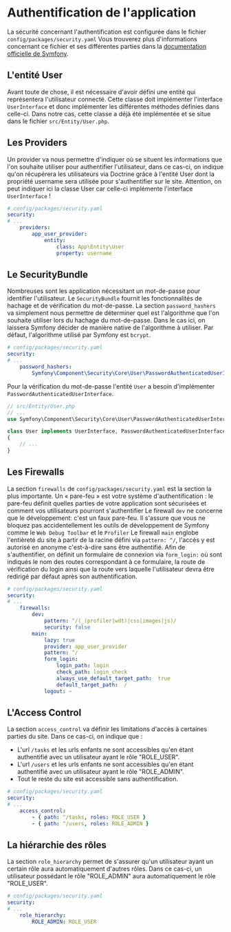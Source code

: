 # Authentification de l'application
La sécurité concernant l'authentification est configurée dans le fichier `config/packages/security.yaml`
Vous trouverez plus d'informations concernant ce fichier et ses différentes parties dans la [documentation officielle de Symfony](https://symfony.com/doc/4.2/security.html).

## L'entité User
Avant toute de chose, il est nécessaire d'avoir défini une entité qui représentera l'utilisateur connecté. 
Cette classe doit implémenter l'interface `UserInterface` et donc implémenter les différentes méthodes définies dans celle-ci.
Dans notre cas, cette classe a déjà été implémentée et se situe dans le fichier `src/Entity/User.php`.

## Les Providers
Un provider va nous permettre d'indiquer où se situent les informations que l'on souhaite utiliser pour authentifier l'utilisateur, dans ce cas-ci, on indique qu'on récupérera les utilisateurs via Doctrine grâce à l'entité User dont la propriété username sera utilisée pour s'authentifier sur le site.
Attention, on peut indiquer ici la classe User car celle-ci implémente l'interface `UserInterface` !
```yaml
# config/packages/security.yaml
security:
# ...
    providers:
        app_user_provider:
            entity:
                class: App\Entity\User
                property: username
```

## Le SecurityBundle
Nombreuses sont les application nécessitant un mot-de-passe pour identifier l'utilisateur. Le ``SecurityBundle`` fournit les fonctionnalités de hachage et de vérification du mot-de-passe. La section ``password_hashers`` va simplement nous permettre de déterminer quel est l'algorithme que l'on souhaite utiliser lors du hachage du mot-de-passe. Dans le cas ici, on laissera Symfony décider de manière native de l'algorithme à utiliser. Par défaut, l'algorithme utilisé par Symfony est `bcrypt`.
```yaml
# config/packages/security.yaml
security:
# ...
    password_hashers:
        Symfony\Component\Security\Core\User\PasswordAuthenticatedUserInterface: 'auto'
```
Pour la vérification du mot-de-passe l'entité ``User`` a besoin d'implémenter ``PasswordAuthenticatedUserInterface``.
```php
// src/Entity/User.php
// ...
use Symfony\Component\Security\Core\User\PasswordAuthenticatedUserInterface;

class User implements UserInterface, PasswordAuthenticatedUserInterface
{
    // ...
}
```

## Les Firewalls
La section ``firewalls`` de ``config/packages/security.yaml`` est la section la plus importante. Un « pare-feu » est votre système d'authentification : le pare-feu définit quelles parties de votre application sont sécurisées et comment vos utilisateurs pourront s'authentifier
Le firewall `dev` ne concerne que le développement: c'est un faux pare-feu. Il s'assure que vous ne bloquez pas accidentellement les outils de développement de Symfony comme le ``Web Debug Toolbar`` et le ``Profiler``
Le firewall `main` englobe l'entièreté du site à partir de la racine défini via `pattern: ^/`, l'accès y est autorisé en anonyme c'est-à-dire sans être authentifié.
Afin de s'authentifier, on définit un formulaire de connexion via `form_login:` où sont indiqués le nom des routes correspondant à ce formulaire, la route de vérification du login ainsi que la route vers laquelle l'utilisateur devra être redirigé par défaut après son authentification.
```yaml
# config/packages/security.yaml
security:
# ...
    firewalls:
        dev:
            pattern: ^/(_(profiler|wdt)|css|images|js)/
            security: false
        main:
            lazy: true
            provider: app_user_provider
            pattern: ^/
            form_login:
                login_path: login
                check_path: login_check
                always_use_default_target_path:  true
                default_target_path:  /
            logout: ~
```

## L'Access Control
La section ``access_control`` va définir les limitations d'accès à certaines parties du site.
Dans ce cas-ci, on indique que :
- L'url ``/tasks`` et les urls enfants ne sont accessibles qu'en étant authentifié avec un utilisateur ayant le rôle "ROLE_USER".
- L'url ``/users`` et les urls enfants ne sont accessibles qu'en étant authentifié avec un utilisateur ayant le rôle "ROLE_ADMIN".
- Tout le reste du site est accessible sans authentification.
```yaml
# config/packages/security.yaml
security:
# ...
    access_control:
        - { path: ^/tasks, roles: ROLE_USER }
        - { path: ^/users, roles: ROLE_ADMIN }
```

## La hiérarchie des rôles
La section ``role_hierarchy`` permet de s'assurer qu'un utilisateur ayant un certain rôle aura automatiquement d'autres rôles.
Dans ce cas-ci, un utilisateur possédant le rôle "ROLE_ADMIN" aura automatiquement le rôle "ROLE_USER".
```yaml
# config/packages/security.yaml
security:
# ...
    role_hierarchy:
        ROLE_ADMIN: ROLE_USER
```